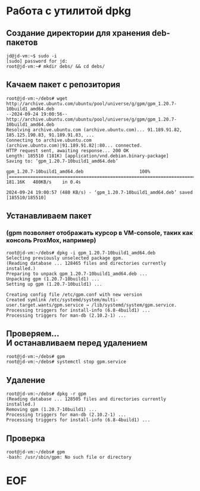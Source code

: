 # Работа с утилитой dpkg

## Создание директории для хранения deb-пакетов
```
jd@jd-vm:~$ sudo -i
[sudo] password for jd: 
root@jd-vm:~# mkdir debs/ && cd debs/
```

## Качаем пакет с репозитория
```
root@jd-vm:~/debs# wget http://archive.ubuntu.com/ubuntu/pool/universe/g/gpm/gpm_1.20.7-10build1_amd64.deb
--2024-09-24 19:00:56--  http://archive.ubuntu.com/ubuntu/pool/universe/g/gpm/gpm_1.20.7-10build1_amd64.deb
Resolving archive.ubuntu.com (archive.ubuntu.com)... 91.189.91.82, 185.125.190.83, 91.189.91.83, ...
Connecting to archive.ubuntu.com (archive.ubuntu.com)|91.189.91.82|:80... connected.
HTTP request sent, awaiting response... 200 OK
Length: 185510 (181K) [application/vnd.debian.binary-package]
Saving to: ‘gpm_1.20.7-10build1_amd64.deb’

gpm_1.20.7-10build1_amd64.deb                     100%[============================================================================================================>] 181.16K   480KB/s    in 0.4s    

2024-09-24 19:00:57 (480 KB/s) - ‘gpm_1.20.7-10build1_amd64.deb’ saved [185510/185510]
```
## Устанавливаем пакет
### (gpm позволяет отображать курсор в VM-console, таких как консоль ProxMox, например)
```
root@jd-vm:~/debs# dpkg -i gpm_1.20.7-10build1_amd64.deb 
Selecting previously unselected package gpm.
(Reading database ... 128465 files and directories currently installed.)
Preparing to unpack gpm_1.20.7-10build1_amd64.deb ...
Unpacking gpm (1.20.7-10build1) ...
Setting up gpm (1.20.7-10build1) ...

Creating config file /etc/gpm.conf with new version
Created symlink /etc/systemd/system/multi-user.target.wants/gpm.service → /lib/systemd/system/gpm.service.
Processing triggers for install-info (6.8-4build1) ...
Processing triggers for man-db (2.10.2-1) ...
```

## Проверяем... <br>И останавливаем перед удалением
```
root@jd-vm:~/debs# gpm
root@jd-vm:~/debs# systemctl stop gpm.service 
```

## Удаление
```
root@jd-vm:~/debs# dpkg -r gpm
(Reading database ... 128505 files and directories currently installed.)
Removing gpm (1.20.7-10build1) ...
Processing triggers for man-db (2.10.2-1) ...
Processing triggers for install-info (6.8-4build1) ...
```
## Проверка

```
root@jd-vm:~/debs# gpm
-bash: /usr/sbin/gpm: No such file or directory
```

# EOF